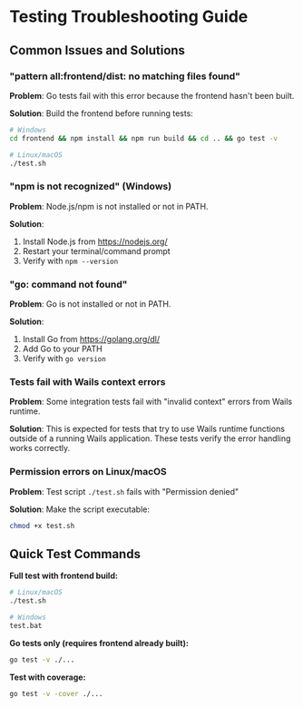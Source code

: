 # Testing Troubleshooting Guide

## Common Issues and Solutions

### "pattern all:frontend/dist: no matching files found"

**Problem**: Go tests fail with this error because the frontend hasn't been built.

**Solution**: Build the frontend before running tests:
```bash
# Windows
cd frontend && npm install && npm run build && cd .. && go test -v

# Linux/macOS
./test.sh
```

### "npm is not recognized" (Windows)

**Problem**: Node.js/npm is not installed or not in PATH.

**Solution**: 
1. Install Node.js from https://nodejs.org/
2. Restart your terminal/command prompt
3. Verify with `npm --version`

### "go: command not found"

**Problem**: Go is not installed or not in PATH.

**Solution**:
1. Install Go from https://golang.org/dl/
2. Add Go to your PATH
3. Verify with `go version`

### Tests fail with Wails context errors

**Problem**: Some integration tests fail with "invalid context" errors from Wails runtime.

**Solution**: This is expected for tests that try to use Wails runtime functions outside of a running Wails application. These tests verify the error handling works correctly.

### Permission errors on Linux/macOS

**Problem**: Test script `./test.sh` fails with "Permission denied"

**Solution**: Make the script executable:
```bash
chmod +x test.sh
```

## Quick Test Commands

**Full test with frontend build:**
```bash
# Linux/macOS
./test.sh

# Windows
test.bat
```

**Go tests only (requires frontend already built):**
```bash
go test -v ./...
```

**Test with coverage:**
```bash
go test -v -cover ./...
```